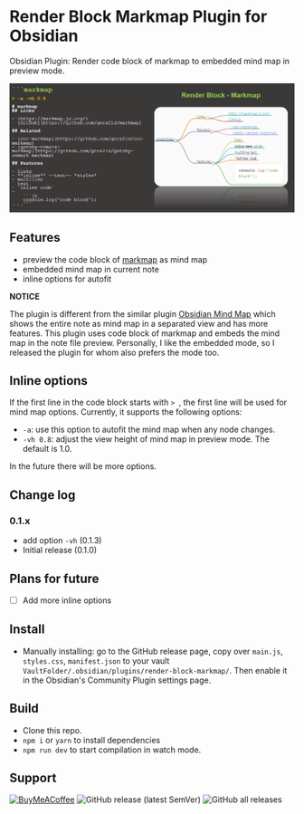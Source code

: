 # Render Block Markmap Plugin for Obsidian

Obsidian Plugin: Render code block of markmap to embedded mind map in preview mode.

![](https://raw.githubusercontent.com/xpgo/obsidian-render-block-markmap/master/image/render-block-markmap1.png)

## Features

- preview the code block of [markmap](https://markmap.js.org/) as mind map
- embedded mind map in current note
- inline options for autofit

**NOTICE**

The plugin is different from the similar plugin [Obsidian Mind Map](https://github.com/lynchjames/obsidian-mind-map) which shows the entire note as mind map in a separated view and has more features. This plugin uses code block of markmap and embeds the mind map in the note file preview. Personally, I like the embedded mode, so I released the plugin for whom also prefers the mode too.

## Inline options

If the first line in the code block starts with `> `, the first line will be used for mind map options. Currently, it supports the following options:

- `-a`: use this option to autofit the mind map when any node changes.
- `-vh 0.8`: adjust the view height of mind map in preview mode. The default is 1.0.

In the future there will be more options.

## Change log

### 0.1.x

- add option `-vh` (0.1.3)
- Initial release (0.1.0)

## Plans for future

- [ ] Add more inline options

## Install

- Manually installing: go to the GitHub release page, copy over `main.js`, `styles.css`, `manifest.json` to your vault `VaultFolder/.obsidian/plugins/render-block-markmap/`. Then enable it in the Obsidian's Community Plugin settings page.

## Build

- Clone this repo.
- `npm i` or `yarn` to install dependencies
- `npm run dev` to start compilation in watch mode.

## Support

[<img src="https://cdn.buymeacoffee.com/buttons/v2/default-yellow.png" alt="BuyMeACoffee" width="100">](https://www.buymeacoffee.com/xpgo)
![GitHub release (latest SemVer)](https://img.shields.io/github/v/release/xpgo/obsidian-render-block-markmap?style=for-the-badge)
![GitHub all releases](https://img.shields.io/github/downloads/xpgo/obsidian-render-block-markmap/total?style=for-the-badge)
